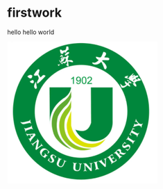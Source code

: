 # firstwork
hello
hello world

![image](https://github.com/wuhao4795/firstwork/blob/main/Screenshots/ujs.png)
